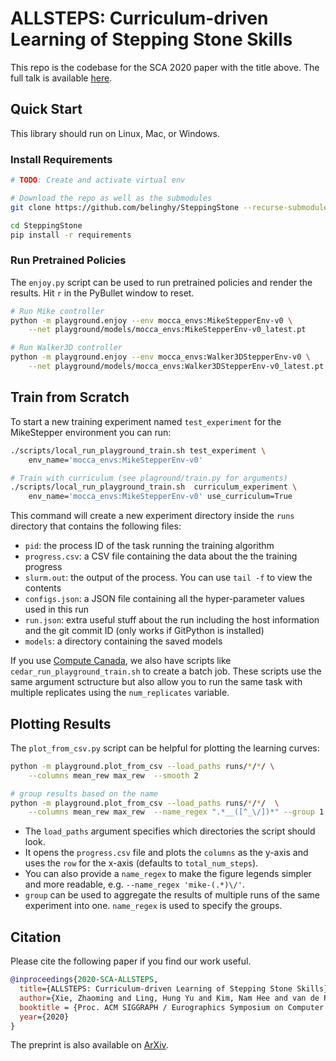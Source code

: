 # ALLSTEPS: Curriculum-driven Learning of Stepping Stone Skills

This repo is the codebase for the SCA 2020 paper with the title above. The full talk is available [here](https://www.youtube.com/watch?v=lMNH4xk9c1I).

## Quick Start

This library should run on Linux, Mac, or Windows.

### Install Requirements

```bash
# TODO: Create and activate virtual env

# Download the repo as well as the submodules
git clone https://github.com/belinghy/SteppingStone --recurse-submodules

cd SteppingStone
pip install -r requirements
```

### Run Pretrained Policies

The `enjoy.py` script can be used to run pretrained policies and render the results. Hit `r` in the PyBullet window to reset.

```bash
# Run Mike controller
python -m playground.enjoy --env mocca_envs:MikeStepperEnv-v0 \
    --net playground/models/mocca_envs:MikeStepperEnv-v0_latest.pt

# Run Walker3D controller
python -m playground.enjoy --env mocca_envs:Walker3DStepperEnv-v0 \
    --net playground/models/mocca_envs:Walker3DStepperEnv-v0_latest.pt
```

## Train from Scratch

To start a new training experiment named `test_experiment` for the MikeStepper environment you can run:

```bash
./scripts/local_run_playground_train.sh test_experiment \
    env_name='mocca_envs:MikeStepperEnv-v0'

# Train with curriculum (see plaground/train.py for arguments)
./scripts/local_run_playground_train.sh  curriculum_experiment \
    env_name='mocca_envs:MikeStepperEnv-v0' use_curriculum=True
```

This command will create a new experiment directory inside the `runs` directory that contains the following files:

- `pid`: the process ID of the task running the training algorithm
- `progress.csv`: a CSV file containing the data about the the training progress
- `slurm.out`: the output of the process. You can use `tail -f` to view the contents
- `configs.json`: a JSON file containing all the hyper-parameter values used in this run
- `run.json`: extra useful stuff about the run including the host information and the git commit ID (only works if GitPython is installed)
- `models`: a directory containing the saved models

If you use [Compute Canada](http://computecanada.ca), we also have scripts like `cedar_run_playground_train.sh` to create a batch job. These scripts use the same argument sctructure but also allow you to run the same task with multiple replicates using the `num_replicates` variable.

## Plotting Results

The `plot_from_csv.py` script can be helpful for plotting the learning curves:

```bash
python -m playground.plot_from_csv --load_paths runs/*/*/ \
    --columns mean_rew max_rew  --smooth 2

# group results based on the name
python -m playground.plot_from_csv --load_paths runs/*/*/  \
    --columns mean_rew max_rew  --name_regex ".*__([^_\/])*" --group 1
```

- The `load_paths` argument specifies which directories the script should look.
- It opens the `progress.csv` file and plots the `columns` as the y-axis and uses the `row` for the x-axis (defaults to `total_num_steps`).
- You can also provide a `name_regex` to make the figure legends simpler and more readable, e.g. `--name_regex 'mike-(.*)\/'`.
- `group` can be used to aggregate the results of multiple runs of the same experiment into one. `name_regex` is used to specify the groups.

## Citation

Please cite the following paper if you find our work useful.

```bibtex
@inproceedings{2020-SCA-ALLSTEPS,
  title={ALLSTEPS: Curriculum-driven Learning of Stepping Stone Skills}
  author={Xie, Zhaoming and Ling, Hung Yu and Kim, Nam Hee and van de Panne, Michiel},
  booktitle = {Proc. ACM SIGGRAPH / Eurographics Symposium on Computer Animation},
  year={2020}
}
```

The preprint is also available on [ArXiv](https://arxiv.org/abs/2005.04323).
